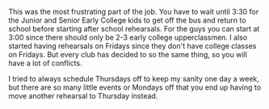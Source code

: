This was the most frustrating part of the job. You have to wait until 3:30 for the Junior and Senior Early College kids to get off the bus and return to school before starting after school rehearsals. For the guys you can start at 3:00 since there should only be 2-3 early college upperclassmen. I also started having rehearsals on Fridays since they don't have college classes on Fridays. But every club has decided to so the same thing, so you will have a lot of conflicts. 

I tried to always schedule Thursdays off to keep my sanity one day a week, but there are so many little events or Mondays off that you end up having to move another rehearsal to Thursday instead. 
